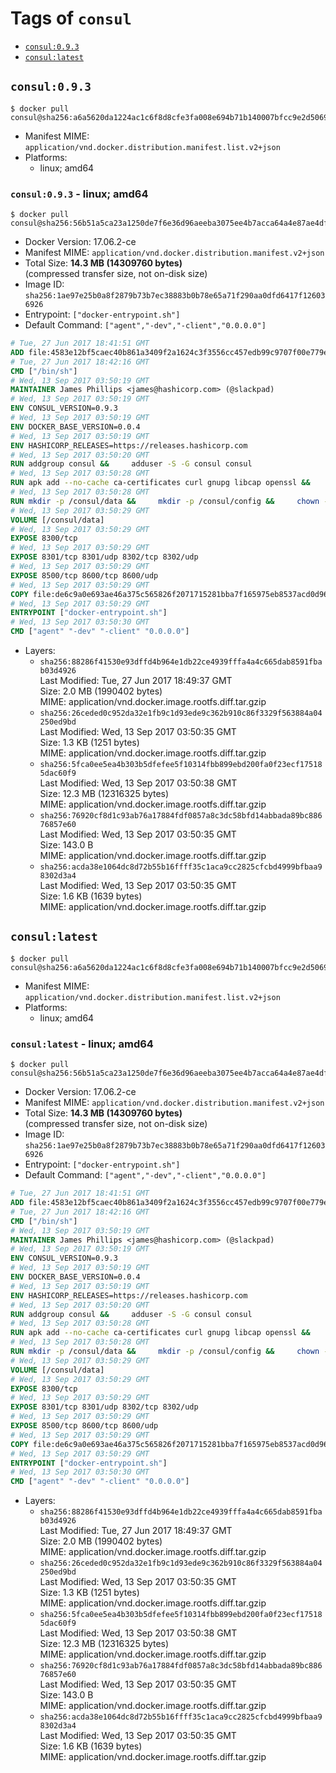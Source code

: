 <!-- THIS FILE IS GENERATED VIA './update-remote.sh' -->

# Tags of `consul`

-	[`consul:0.9.3`](#consul093)
-	[`consul:latest`](#consullatest)

## `consul:0.9.3`

```console
$ docker pull consul@sha256:a6a5620da1224ac1c6f8d8cfe3fa008e694b71b140007bfcc9e2d50696d3c50f
```

-	Manifest MIME: `application/vnd.docker.distribution.manifest.list.v2+json`
-	Platforms:
	-	linux; amd64

### `consul:0.9.3` - linux; amd64

```console
$ docker pull consul@sha256:56b51a5ca23a1250de7f6e36d96aeeba3075ee4b7acca64a4e87ae4dfc1fa57d
```

-	Docker Version: 17.06.2-ce
-	Manifest MIME: `application/vnd.docker.distribution.manifest.v2+json`
-	Total Size: **14.3 MB (14309760 bytes)**  
	(compressed transfer size, not on-disk size)
-	Image ID: `sha256:1ae97e25b0a8f2879b73b7ec38883b0b78e65a71f290aa0dfd6417f126036926`
-	Entrypoint: `["docker-entrypoint.sh"]`
-	Default Command: `["agent","-dev","-client","0.0.0.0"]`

```dockerfile
# Tue, 27 Jun 2017 18:41:51 GMT
ADD file:4583e12bf5caec40b861a3409f2a1624c3f3556cc457edb99c9707f00e779e45 in / 
# Tue, 27 Jun 2017 18:42:16 GMT
CMD ["/bin/sh"]
# Wed, 13 Sep 2017 03:50:19 GMT
MAINTAINER James Phillips <james@hashicorp.com> (@slackpad)
# Wed, 13 Sep 2017 03:50:19 GMT
ENV CONSUL_VERSION=0.9.3
# Wed, 13 Sep 2017 03:50:19 GMT
ENV DOCKER_BASE_VERSION=0.0.4
# Wed, 13 Sep 2017 03:50:19 GMT
ENV HASHICORP_RELEASES=https://releases.hashicorp.com
# Wed, 13 Sep 2017 03:50:20 GMT
RUN addgroup consul &&     adduser -S -G consul consul
# Wed, 13 Sep 2017 03:50:28 GMT
RUN apk add --no-cache ca-certificates curl gnupg libcap openssl &&     gpg --keyserver pgp.mit.edu --recv-keys 91A6E7F85D05C65630BEF18951852D87348FFC4C &&     mkdir -p /tmp/build &&     cd /tmp/build &&     wget ${HASHICORP_RELEASES}/docker-base/${DOCKER_BASE_VERSION}/docker-base_${DOCKER_BASE_VERSION}_linux_amd64.zip &&     wget ${HASHICORP_RELEASES}/docker-base/${DOCKER_BASE_VERSION}/docker-base_${DOCKER_BASE_VERSION}_SHA256SUMS &&     wget ${HASHICORP_RELEASES}/docker-base/${DOCKER_BASE_VERSION}/docker-base_${DOCKER_BASE_VERSION}_SHA256SUMS.sig &&     gpg --batch --verify docker-base_${DOCKER_BASE_VERSION}_SHA256SUMS.sig docker-base_${DOCKER_BASE_VERSION}_SHA256SUMS &&     grep ${DOCKER_BASE_VERSION}_linux_amd64.zip docker-base_${DOCKER_BASE_VERSION}_SHA256SUMS | sha256sum -c &&     unzip docker-base_${DOCKER_BASE_VERSION}_linux_amd64.zip &&     cp bin/gosu bin/dumb-init /bin &&     wget ${HASHICORP_RELEASES}/consul/${CONSUL_VERSION}/consul_${CONSUL_VERSION}_linux_amd64.zip &&     wget ${HASHICORP_RELEASES}/consul/${CONSUL_VERSION}/consul_${CONSUL_VERSION}_SHA256SUMS &&     wget ${HASHICORP_RELEASES}/consul/${CONSUL_VERSION}/consul_${CONSUL_VERSION}_SHA256SUMS.sig &&     gpg --batch --verify consul_${CONSUL_VERSION}_SHA256SUMS.sig consul_${CONSUL_VERSION}_SHA256SUMS &&     grep consul_${CONSUL_VERSION}_linux_amd64.zip consul_${CONSUL_VERSION}_SHA256SUMS | sha256sum -c &&     unzip -d /bin consul_${CONSUL_VERSION}_linux_amd64.zip &&     cd /tmp &&     rm -rf /tmp/build &&     apk del gnupg openssl &&     rm -rf /root/.gnupg
# Wed, 13 Sep 2017 03:50:28 GMT
RUN mkdir -p /consul/data &&     mkdir -p /consul/config &&     chown -R consul:consul /consul
# Wed, 13 Sep 2017 03:50:29 GMT
VOLUME [/consul/data]
# Wed, 13 Sep 2017 03:50:29 GMT
EXPOSE 8300/tcp
# Wed, 13 Sep 2017 03:50:29 GMT
EXPOSE 8301/tcp 8301/udp 8302/tcp 8302/udp
# Wed, 13 Sep 2017 03:50:29 GMT
EXPOSE 8500/tcp 8600/tcp 8600/udp
# Wed, 13 Sep 2017 03:50:29 GMT
COPY file:de6c9a0e693ae46a375c565826f2071715281bba7f165975eb8537acd0d96ff4 in /usr/local/bin/docker-entrypoint.sh 
# Wed, 13 Sep 2017 03:50:29 GMT
ENTRYPOINT ["docker-entrypoint.sh"]
# Wed, 13 Sep 2017 03:50:30 GMT
CMD ["agent" "-dev" "-client" "0.0.0.0"]
```

-	Layers:
	-	`sha256:88286f41530e93dffd4b964e1db22ce4939fffa4a4c665dab8591fbab03d4926`  
		Last Modified: Tue, 27 Jun 2017 18:49:37 GMT  
		Size: 2.0 MB (1990402 bytes)  
		MIME: application/vnd.docker.image.rootfs.diff.tar.gzip
	-	`sha256:26ceded0c952da32e1fb9c1d93ede9c362b910c86f3329f563884a04250ed9bd`  
		Last Modified: Wed, 13 Sep 2017 03:50:35 GMT  
		Size: 1.3 KB (1251 bytes)  
		MIME: application/vnd.docker.image.rootfs.diff.tar.gzip
	-	`sha256:5fca0ee5ea4b303b5dfefee5f10314fbb899ebd200fa0f23ecf175185dac60f9`  
		Last Modified: Wed, 13 Sep 2017 03:50:38 GMT  
		Size: 12.3 MB (12316325 bytes)  
		MIME: application/vnd.docker.image.rootfs.diff.tar.gzip
	-	`sha256:76920cf8d1c93ab76a17884fdf0857a8c3dc58bfd14abbada89bc88676857e60`  
		Last Modified: Wed, 13 Sep 2017 03:50:35 GMT  
		Size: 143.0 B  
		MIME: application/vnd.docker.image.rootfs.diff.tar.gzip
	-	`sha256:acda38e1064dc8d72b55b16ffff35c1aca9cc2825cfcbd4999bfbaa98302d3a4`  
		Last Modified: Wed, 13 Sep 2017 03:50:35 GMT  
		Size: 1.6 KB (1639 bytes)  
		MIME: application/vnd.docker.image.rootfs.diff.tar.gzip

## `consul:latest`

```console
$ docker pull consul@sha256:a6a5620da1224ac1c6f8d8cfe3fa008e694b71b140007bfcc9e2d50696d3c50f
```

-	Manifest MIME: `application/vnd.docker.distribution.manifest.list.v2+json`
-	Platforms:
	-	linux; amd64

### `consul:latest` - linux; amd64

```console
$ docker pull consul@sha256:56b51a5ca23a1250de7f6e36d96aeeba3075ee4b7acca64a4e87ae4dfc1fa57d
```

-	Docker Version: 17.06.2-ce
-	Manifest MIME: `application/vnd.docker.distribution.manifest.v2+json`
-	Total Size: **14.3 MB (14309760 bytes)**  
	(compressed transfer size, not on-disk size)
-	Image ID: `sha256:1ae97e25b0a8f2879b73b7ec38883b0b78e65a71f290aa0dfd6417f126036926`
-	Entrypoint: `["docker-entrypoint.sh"]`
-	Default Command: `["agent","-dev","-client","0.0.0.0"]`

```dockerfile
# Tue, 27 Jun 2017 18:41:51 GMT
ADD file:4583e12bf5caec40b861a3409f2a1624c3f3556cc457edb99c9707f00e779e45 in / 
# Tue, 27 Jun 2017 18:42:16 GMT
CMD ["/bin/sh"]
# Wed, 13 Sep 2017 03:50:19 GMT
MAINTAINER James Phillips <james@hashicorp.com> (@slackpad)
# Wed, 13 Sep 2017 03:50:19 GMT
ENV CONSUL_VERSION=0.9.3
# Wed, 13 Sep 2017 03:50:19 GMT
ENV DOCKER_BASE_VERSION=0.0.4
# Wed, 13 Sep 2017 03:50:19 GMT
ENV HASHICORP_RELEASES=https://releases.hashicorp.com
# Wed, 13 Sep 2017 03:50:20 GMT
RUN addgroup consul &&     adduser -S -G consul consul
# Wed, 13 Sep 2017 03:50:28 GMT
RUN apk add --no-cache ca-certificates curl gnupg libcap openssl &&     gpg --keyserver pgp.mit.edu --recv-keys 91A6E7F85D05C65630BEF18951852D87348FFC4C &&     mkdir -p /tmp/build &&     cd /tmp/build &&     wget ${HASHICORP_RELEASES}/docker-base/${DOCKER_BASE_VERSION}/docker-base_${DOCKER_BASE_VERSION}_linux_amd64.zip &&     wget ${HASHICORP_RELEASES}/docker-base/${DOCKER_BASE_VERSION}/docker-base_${DOCKER_BASE_VERSION}_SHA256SUMS &&     wget ${HASHICORP_RELEASES}/docker-base/${DOCKER_BASE_VERSION}/docker-base_${DOCKER_BASE_VERSION}_SHA256SUMS.sig &&     gpg --batch --verify docker-base_${DOCKER_BASE_VERSION}_SHA256SUMS.sig docker-base_${DOCKER_BASE_VERSION}_SHA256SUMS &&     grep ${DOCKER_BASE_VERSION}_linux_amd64.zip docker-base_${DOCKER_BASE_VERSION}_SHA256SUMS | sha256sum -c &&     unzip docker-base_${DOCKER_BASE_VERSION}_linux_amd64.zip &&     cp bin/gosu bin/dumb-init /bin &&     wget ${HASHICORP_RELEASES}/consul/${CONSUL_VERSION}/consul_${CONSUL_VERSION}_linux_amd64.zip &&     wget ${HASHICORP_RELEASES}/consul/${CONSUL_VERSION}/consul_${CONSUL_VERSION}_SHA256SUMS &&     wget ${HASHICORP_RELEASES}/consul/${CONSUL_VERSION}/consul_${CONSUL_VERSION}_SHA256SUMS.sig &&     gpg --batch --verify consul_${CONSUL_VERSION}_SHA256SUMS.sig consul_${CONSUL_VERSION}_SHA256SUMS &&     grep consul_${CONSUL_VERSION}_linux_amd64.zip consul_${CONSUL_VERSION}_SHA256SUMS | sha256sum -c &&     unzip -d /bin consul_${CONSUL_VERSION}_linux_amd64.zip &&     cd /tmp &&     rm -rf /tmp/build &&     apk del gnupg openssl &&     rm -rf /root/.gnupg
# Wed, 13 Sep 2017 03:50:28 GMT
RUN mkdir -p /consul/data &&     mkdir -p /consul/config &&     chown -R consul:consul /consul
# Wed, 13 Sep 2017 03:50:29 GMT
VOLUME [/consul/data]
# Wed, 13 Sep 2017 03:50:29 GMT
EXPOSE 8300/tcp
# Wed, 13 Sep 2017 03:50:29 GMT
EXPOSE 8301/tcp 8301/udp 8302/tcp 8302/udp
# Wed, 13 Sep 2017 03:50:29 GMT
EXPOSE 8500/tcp 8600/tcp 8600/udp
# Wed, 13 Sep 2017 03:50:29 GMT
COPY file:de6c9a0e693ae46a375c565826f2071715281bba7f165975eb8537acd0d96ff4 in /usr/local/bin/docker-entrypoint.sh 
# Wed, 13 Sep 2017 03:50:29 GMT
ENTRYPOINT ["docker-entrypoint.sh"]
# Wed, 13 Sep 2017 03:50:30 GMT
CMD ["agent" "-dev" "-client" "0.0.0.0"]
```

-	Layers:
	-	`sha256:88286f41530e93dffd4b964e1db22ce4939fffa4a4c665dab8591fbab03d4926`  
		Last Modified: Tue, 27 Jun 2017 18:49:37 GMT  
		Size: 2.0 MB (1990402 bytes)  
		MIME: application/vnd.docker.image.rootfs.diff.tar.gzip
	-	`sha256:26ceded0c952da32e1fb9c1d93ede9c362b910c86f3329f563884a04250ed9bd`  
		Last Modified: Wed, 13 Sep 2017 03:50:35 GMT  
		Size: 1.3 KB (1251 bytes)  
		MIME: application/vnd.docker.image.rootfs.diff.tar.gzip
	-	`sha256:5fca0ee5ea4b303b5dfefee5f10314fbb899ebd200fa0f23ecf175185dac60f9`  
		Last Modified: Wed, 13 Sep 2017 03:50:38 GMT  
		Size: 12.3 MB (12316325 bytes)  
		MIME: application/vnd.docker.image.rootfs.diff.tar.gzip
	-	`sha256:76920cf8d1c93ab76a17884fdf0857a8c3dc58bfd14abbada89bc88676857e60`  
		Last Modified: Wed, 13 Sep 2017 03:50:35 GMT  
		Size: 143.0 B  
		MIME: application/vnd.docker.image.rootfs.diff.tar.gzip
	-	`sha256:acda38e1064dc8d72b55b16ffff35c1aca9cc2825cfcbd4999bfbaa98302d3a4`  
		Last Modified: Wed, 13 Sep 2017 03:50:35 GMT  
		Size: 1.6 KB (1639 bytes)  
		MIME: application/vnd.docker.image.rootfs.diff.tar.gzip
